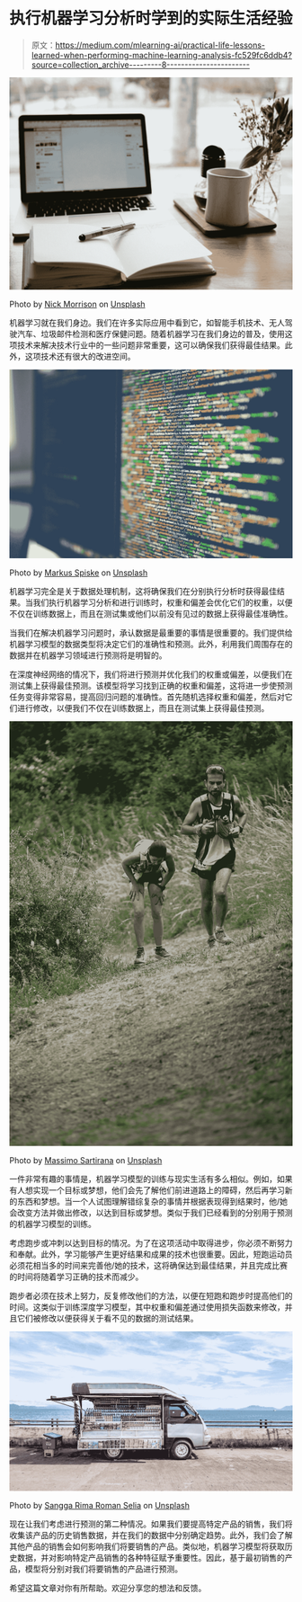 # 执行机器学习分析时学到的实际生活经验

> 原文：<https://medium.com/mlearning-ai/practical-life-lessons-learned-when-performing-machine-learning-analysis-fc529fc6ddb4?source=collection_archive---------8----------------------->

![](img/337830d289bd2c3939ebf9c69a81e7c3.png)

Photo by [Nick Morrison](https://unsplash.com/@nickmorrison?utm_source=medium&utm_medium=referral) on [Unsplash](https://unsplash.com?utm_source=medium&utm_medium=referral)

机器学习就在我们身边。我们在许多实际应用中看到它，如智能手机技术、无人驾驶汽车、垃圾邮件检测和医疗保健问题。随着机器学习在我们身边的普及，使用这项技术来解决技术行业中的一些问题非常重要，这可以确保我们获得最佳结果。此外，这项技术还有很大的改进空间。

![](img/6583165056b2a228af9dda7f076f7ed7.png)

Photo by [Markus Spiske](https://unsplash.com/@markusspiske?utm_source=medium&utm_medium=referral) on [Unsplash](https://unsplash.com?utm_source=medium&utm_medium=referral)

机器学习完全是关于数据处理机制，这将确保我们在分别执行分析时获得最佳结果。当我们执行机器学习分析和进行训练时，权重和偏差会优化它们的权重，以便不仅在训练数据上，而且在测试集或他们以前没有见过的数据上获得最佳准确性。

当我们在解决机器学习问题时，承认数据是最重要的事情是很重要的。我们提供给机器学习模型的数据类型将决定它们的准确性和预测。此外，利用我们周围存在的数据并在机器学习领域进行预测将是明智的。

在深度神经网络的情况下，我们将进行预测并优化我们的权重或偏差，以便我们在测试集上获得最佳预测。该模型将学习找到正确的权重和偏差，这将进一步使预测任务变得非常容易，提高回归问题的准确性。首先随机选择权重和偏差，然后对它们进行修改，以便我们不仅在训练数据上，而且在测试集上获得最佳预测。

![](img/3d71533c3f2b8f1a3c7bd2e8a7abfbbc.png)

Photo by [Massimo Sartirana](https://unsplash.com/@sarti46?utm_source=medium&utm_medium=referral) on [Unsplash](https://unsplash.com?utm_source=medium&utm_medium=referral)

一件非常有趣的事情是，机器学习模型的训练与现实生活有多么相似。例如，如果有人想实现一个目标或梦想，他们会先了解他们前进道路上的障碍，然后再学习新的东西和梦想。当一个人试图理解错综复杂的事情并根据表现得到结果时，他/她会改变方法并做出修改，以达到目标或梦想。类似于我们已经看到的分别用于预测的机器学习模型的训练。

考虑跑步或冲刺以达到目标的情况。为了在这项活动中取得进步，你必须不断努力和奉献。此外，学习能够产生更好结果和成果的技术也很重要。因此，短跑运动员必须花相当多的时间来完善他/她的技术，这将确保达到最佳结果，并且完成比赛的时间将随着学习正确的技术而减少。

跑步者必须在技术上努力，反复修改他们的方法，以便在短跑和跑步时提高他们的时间。这类似于训练深度学习模型，其中权重和偏差通过使用损失函数来修改，并且它们被修改以便获得关于看不见的数据的测试结果。

![](img/2fc2890baf031217ad36aa7f8c7207ab.png)

Photo by [Sangga Rima Roman Selia](https://unsplash.com/@sxy_selia?utm_source=medium&utm_medium=referral) on [Unsplash](https://unsplash.com?utm_source=medium&utm_medium=referral)

现在让我们考虑进行预测的第二种情况。如果我们要提高特定产品的销售，我们将收集该产品的历史销售数据，并在我们的数据中分别确定趋势。此外，我们会了解其他产品的销售会如何影响我们将要销售的产品。类似地，机器学习模型将获取历史数据，并对影响特定产品销售的各种特征赋予重要性。因此，基于最初销售的产品，模型将分别对我们将要销售的产品进行预测。

希望这篇文章对你有所帮助。欢迎分享您的想法和反馈。